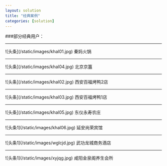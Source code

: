 ```yaml
---
layout: solution
title: "经典案例"
categories: [solution]
---
```

###部分经典用户：
<hr/>
![头条](/static/images/khal01.jpg)
秦妈火锅
<hr/>
![头条](/static/images/khal04.jpg)
北京京簋
<hr/>
![头条](/static/images/khal02.jpg)
西安百福烤鸭2店
<hr/>
![头条](/static/images/khal03.jpg)
西安百福烤鸭1店
<hr/>
![头条](/static/images/khal05.jpg)
东仪永寿农庄
<hr/>
![头条1](/static/images/khal06.jpg)
延安尚荣宾馆
<hr/>
![头条1](/static/images/wglcjd.jpg)
武功龙城商务酒店
<hr/>
![头条1](/static/images/xyjqg.jpg)
咸阳金泉阁养生会所